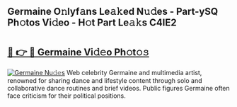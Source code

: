 ## Germaine O𝚗lyf𝚊ns Le𝚊𝚔ed N𝚞𝚍es - Part-ySQ Ph𝚘tos Vi𝚍eo - H𝚘t Part Le𝚊𝚔s C4lE2

# <h2><a href="http://hf63qy.feru.top/?c=Germaine">🔗 👉 🔴 Germaine Vi𝚍𝚎o Ph𝚘t𝚘𝚜</a></h2>

[![Germaine Nu𝚍𝚎s](https://i.imgur.com/0TWrTi3.gif)](http://hf63qy.feru.top/?c=Germaine)
Web celebrity Germaine and multimedia artist, renowned for sharing dance and lifestyle content through solo and collaborative dance routines and brief videos. Public figures Germaine often face criticism for their political positions. 
